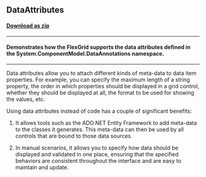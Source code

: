 ## DataAttributes
#### [Download as zip](https://downgit.github.io/#/home?url=https://github.com/GrapeCity/ComponentOne-WPF-Samples/tree/master/\NET_4.5.2\C1.WPF.FlexGrid\CS\DataAttributes)
____
#### Demonstrates how the FlexGrid supports the data attributes defined in the System.ComponentModel.DataAnnotations namespace.
____
Data attributes allow you to attach different kinds of meta-data to
data item properties. For example, you can specify the maximum length
of a string property, the order in which properties should be displayed
in a grid control, whether they should be displayed at all, the format
to be used for showing the values, etc.

Using data attributes instead of code has a couple of significant benefits:

1) It allows tools such as the ADO.NET Entity Framework to add meta-data 
to the classes it generates. This meta-data can then be used by all controls
that are bound to those data sources.

2) In manual scenarios, it allows you to specify how data should be 
displayed and validated in one place, ensuring that the specified behaviors
are consistent throughout the interface and are easy to maintain and update.
